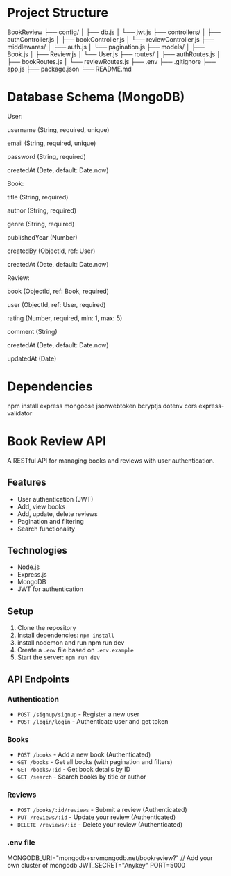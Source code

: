 # Project Structure

BookReview
├── config/
│   ├── db.js
│   └── jwt.js
├── controllers/
│   ├── authController.js
│   ├── bookController.js
│   └── reviewController.js
├── middlewares/
│   ├── auth.js
│   └── pagination.js
├── models/
│   ├── Book.js
│   ├── Review.js
│   └── User.js
├── routes/
│   ├── authRoutes.js
│   ├── bookRoutes.js
│   └── reviewRoutes.js
├── .env
├── .gitignore
├── app.js
├── package.json
└── README.md
# Database Schema (MongoDB)
User:

username (String, required, unique)

email (String, required, unique)

password (String, required)

createdAt (Date, default: Date.now)

Book:

title (String, required)

author (String, required)

genre (String, required)

publishedYear (Number)

createdBy (ObjectId, ref: User)

createdAt (Date, default: Date.now)

Review:

book (ObjectId, ref: Book, required)

user (ObjectId, ref: User, required)

rating (Number, required, min: 1, max: 5)

comment (String)

createdAt (Date, default: Date.now)

updatedAt (Date)

# Dependencies
npm install express mongoose jsonwebtoken bcryptjs dotenv cors express-validator

#

# Book Review API

A RESTful API for managing books and reviews with user authentication.

## Features

- User authentication (JWT)
- Add, view books
- Add, update, delete reviews
- Pagination and filtering
- Search functionality

## Technologies

- Node.js
- Express.js
- MongoDB
- JWT for authentication

## Setup

1. Clone the repository
2. Install dependencies: `npm install`
3. install nodemon and run npm run dev
4. Create a `.env` file based on `.env.example`
5. Start the server: `npm run dev`

## API Endpoints

### Authentication

- `POST /signup/signup` - Register a new user
- `POST /login/login` - Authenticate user and get token

### Books

- `POST /books` - Add a new book (Authenticated)
- `GET /books` - Get all books (with pagination and filters)
- `GET /books/:id` - Get book details by ID
- `GET /search` - Search books by title or author

### Reviews

- `POST /books/:id/reviews` - Submit a review (Authenticated)
- `PUT /reviews/:id` - Update your review (Authenticated)
- `DELETE /reviews/:id` - Delete your review (Authenticated)

### .env file
MONGODB_URI="mongodb+srvmongodb.net/bookreview?" // Add your own cluster of mongodb
JWT_SECRET="Anykey"
PORT=5000
